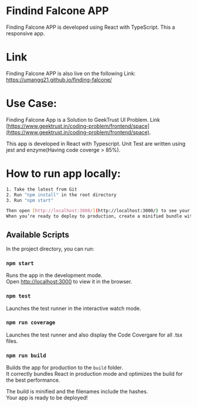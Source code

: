 # Findind Falcone APP

Finding Falcone APP is developed using React with TypeScript. This a responsive app.

# Link 

Finding Falcone APP is also live on the following Link: https://umangg21.github.io/finding-falcone/

# Use Case:

Finding Falcone App is a Solution to GeekTrust UI Problem. Link [https://www.geektrust.in/coding-problem/frontend/space](https://www.geektrust.in/coding-problem/frontend/space). 

This app is developed in React with Typescript.
Unit Test are written using jest and enzyme(Having code coverge > 85%).

# How to run app locally:

```sh
1. Take the latest from Git
2. Run "npm install" in the root directory
3. Run "npm start"

Then open [http://localhost:3000/](http://localhost:3000/) to see your app.<br>
When you’re ready to deploy to production, create a minified bundle with `npm run build`.
```

## Available Scripts

In the project directory, you can run:

### `npm start`

Runs the app in the development mode.<br>
Open [http://localhost:3000](http://localhost:3000) to view it in the browser.

### `npm test`

Launches the test runner in the interactive watch mode.<br>

### `npm run coverage`

Launches the test runner and also display the Code Covergare for all .tsx files.<br>

### `npm run build`

Builds the app for production to the `build` folder.<br>
It correctly bundles React in production mode and optimizes the build for the best performance.

The build is minified and the filenames include the hashes.<br>
Your app is ready to be deployed!
